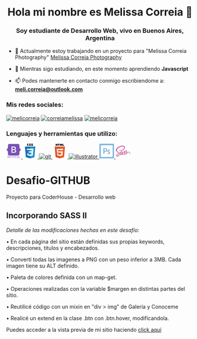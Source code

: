 <h1 align="center">Hola mi nombre es Melissa Correia 👋</h1>
<h3 align="center">Soy estudiante de Desarrollo Web, vivo en Buenos Aires, Argentina</h3>

- 🔭 Actualmente estoy trabajando en un proyecto para "Melissa Correia Photography" [Melissa Correia Photography](https://github.com/melicorreia/Desafio-GITHUB)

- 🌱 Mientras sigo estudiando, en este momento aprendiendo **Javascript**

- 📫 Podes mantenerte en contacto conmigo escribiendome a: **meli.correia@outlook.com**

<h3 align="left">Mis redes sociales:</h3>
<p align="left">
<a href="https://linkedin.com/in/melicorreia" target="blank"><img align="center" src="https://raw.githubusercontent.com/rahuldkjain/github-profile-readme-generator/master/src/images/icons/Social/linked-in-alt.svg" alt="melicorreia" height="30" width="40" /></a>
<a href="https://fb.com/correiamelissa" target="blank"><img align="center" src="https://raw.githubusercontent.com/rahuldkjain/github-profile-readme-generator/master/src/images/icons/Social/facebook.svg" alt="correiamelissa" height="30" width="40" /></a>
<a href="https://instagram.com/melicorreia" target="blank"><img align="center" src="https://raw.githubusercontent.com/rahuldkjain/github-profile-readme-generator/master/src/images/icons/Social/instagram.svg" alt="melicorreia" height="30" width="40" /></a>
</p>

<h3 align="left">Lenguajes y herramientas que utilizo:</h3>
<p align="left"> <a href="https://getbootstrap.com" target="_blank" rel="noreferrer"> <img src="https://raw.githubusercontent.com/devicons/devicon/master/icons/bootstrap/bootstrap-plain-wordmark.svg" alt="bootstrap" width="40" height="40"/> </a> <a href="https://www.w3schools.com/css/" target="_blank" rel="noreferrer"> <img src="https://raw.githubusercontent.com/devicons/devicon/master/icons/css3/css3-original-wordmark.svg" alt="css3" width="40" height="40"/> </a> <a href="https://git-scm.com/" target="_blank" rel="noreferrer"> <img src="https://www.vectorlogo.zone/logos/git-scm/git-scm-icon.svg" alt="git" width="40" height="40"/> </a> <a href="https://www.w3.org/html/" target="_blank" rel="noreferrer"> <img src="https://raw.githubusercontent.com/devicons/devicon/master/icons/html5/html5-original-wordmark.svg" alt="html5" width="40" height="40"/> </a> <a href="https://www.adobe.com/in/products/illustrator.html" target="_blank" rel="noreferrer"> <img src="https://www.vectorlogo.zone/logos/adobe_illustrator/adobe_illustrator-icon.svg" alt="illustrator" width="40" height="40"/> </a> <a href="https://www.photoshop.com/en" target="_blank" rel="noreferrer"> <img src="https://raw.githubusercontent.com/devicons/devicon/master/icons/photoshop/photoshop-line.svg" alt="photoshop" width="40" height="40"/> </a> <a href="https://sass-lang.com" target="_blank" rel="noreferrer"> <img src="https://raw.githubusercontent.com/devicons/devicon/master/icons/sass/sass-original.svg" alt="sass" width="40" height="40"/> </a> </p>



# Desafio-GITHUB
Proyecto para CoderHouse - Desarrollo web

## Incorporando SASS II

*Detalle de las modificaciones hechas en este desafío:*

• En cada página del sitio están definidas sus propias keywords, descripciones, titulos y encabezados.

• Convertí todas las imagenes a PNG con un peso inferior a 3MB. Cada imagen tiene su ALT definido.

• Paleta de colores definida con un map-get.

• Operaciones realizadas con la variable $margen en distintas partes del sitio.

• Reutilicé código con un mixin en "div > img" de Galería  y Conoceme

• Realicé un extend en la clase .btn con .btn.hover, modificandola.


Puedes acceder a la vista previa de mi sitio haciendo [click aquí](https://melicorreia.github.io/Desafio-GITHUB/)
